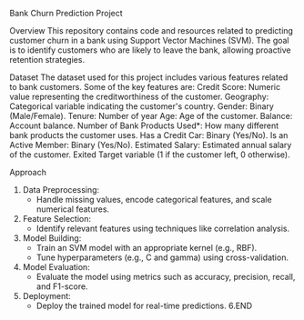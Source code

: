  Bank Churn Prediction Project

Overview
This repository contains code and resources related to predicting customer churn in a bank using Support Vector Machines (SVM). The goal is to identify customers who are likely to leave the bank, allowing proactive retention strategies.

 Dataset
The dataset used for this project includes various features related to bank customers. Some of the key features are:
 Credit Score: Numeric value representing the creditworthiness of the customer.
 Geography: Categorical variable indicating the customer's country.
 Gender: Binary (Male/Female).
 Tenure: Number of year
 Age: Age of the customer.
 Balance: Account balance.
 Number of Bank Products Used*: How many different bank products the customer uses.
 Has a Credit Car: Binary (Yes/No).
 Is an Active Member: Binary (Yes/No).
 Estimated Salary: Estimated annual salary of the customer.
 Exited Target variable (1 if the customer left, 0 otherwise).

Approach
1. Data Preprocessing:
   - Handle missing values, encode categorical features, and scale numerical features.
2. Feature Selection:
   - Identify relevant features using techniques like correlation analysis.
3. Model Building:
   - Train an SVM model with an appropriate kernel (e.g., RBF).
   - Tune hyperparameters (e.g., C and gamma) using cross-validation.
4. Model Evaluation:
   - Evaluate the model using metrics such as accuracy, precision, recall, and F1-score.
5. Deployment:
   - Deploy the trained model for real-time predictions.
6.END